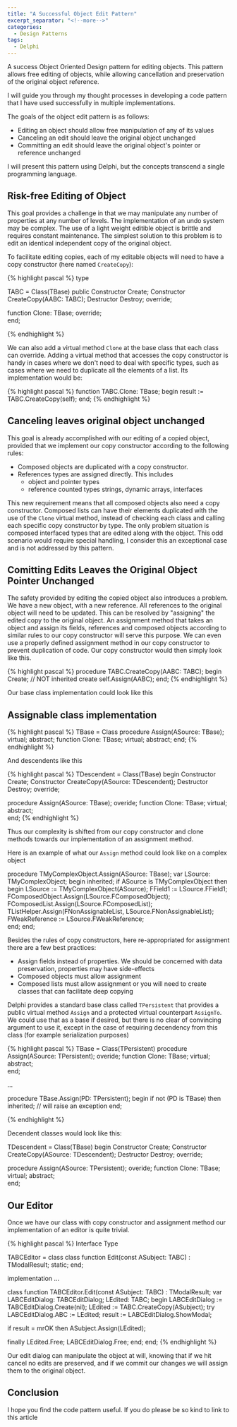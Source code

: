 ```yaml
---
title: "A Successful Object Edit Pattern"
excerpt_separator: "<!--more-->"
categories:
  - Design Patterns
tags:
  - Delphi
---
```

A success Object Oriented Design pattern for editing objects. This pattern allows free editing of objects, while allowing cancellation and preservation of the original object reference.
<!--more-->

I will guide you through my thought processes in developing a code pattern that I have used successfully in multiple implementations.

The goals of the object edit pattern is as follows: 
* Editing an object should allow free manipulation of any of its values
* Canceling an edit should leave the original object unchanged
* Committing an edit should leave the original object's pointer or reference unchanged

I will present this pattern using Delphi, but the concepts transcend a single programming language.

## Risk-free Editing of Object ##

This goal provides a challenge in that we may manipulate any number of properties at any number of levels. The implementation of an undo system may be complex. The use of a light weight editible object is brittle and requires constant maintenance. The simplest solution to this problem is to edit an identical independent copy of the original object. 

To facilitate editing copies, each of my editable objects will need to have a copy constructor (here named `CreateCopy`):

{% highlight pascal %}
type

TABC = Class(TBase)
public
  Constructor Create; 
  Constructor CreateCopy(AABC: TABC); 
  Destructor Destroy; override;
  
  function Clone: TBase; override;  
end;

{% endhighlight %}

We can also add a virtual method `Clone` at the base class that each class can override. Adding a virtual method that accesses the copy constructor is handy in cases where we don't need to deal with specific types, such as cases where we need to duplicate all the elements of a list. Its implementation would be:

{% highlight pascal %}
function TABC.Clone: TBase;
begin
  result := TABC.CreateCopy(self);
end;
{% endhighlight %}


## Canceling leaves original object unchanged ##

This goal is already accomplished with our editing of a copied object, provided that we implement our copy constructor according to the following rules:

* Composed objects are duplicated with a copy constructor. 
* References types are assigned directly. This includes
  * object and pointer types
  * reference counted types strings, dynamic arrays, interfaces

This new requirement means that all composed objects also need a copy constructor. Composed lists can have their elements duplicated with the use of the `Clone` virtual method, instead of checking each class and calling each specific copy constructor by type. The only problem situation is composed interfaced types that are edited along with the object. This odd scenario would require special handling, I consider this an exceptional case and is not addressed by this pattern. 

## Comitting Edits Leaves the Original Object Pointer Unchanged ##
  
The safety provided by editing the copied object also introduces a problem. We have a new object, with a new reference. All references to the original object will need to be updated. This can be resolved by "assigning" the edited copy to the original object. An assignment method that takes an object and assign its fields, references and composed objects according to similar rules to our copy constructor will serve this purpose. We can even use a properly defined assignment method in our copy constructor to prevent duplication of code. Our copy constructor would then simply look like this.

{% highlight pascal %}
procedure TABC.CreateCopy(AABC: TABC); 
begin
  Create; // NOT inherited create
  self.Assign(AABC);
end;
{% endhighlight %}

Our base class implementation could look like this

## Assignable class implementation ##
{% highlight pascal %}
TBase = Class
  procedure Assign(ASource: TBase); virtual; abstract;
  function Clone: TBase; virtual; abstract;
end;
{% endhighlight %}

And descendents like this

{% highlight pascal %}
TDescendent = Class(TBase)
begin
  Constructor Create; 
  Constructor CreateCopy(ASource: TDescendent);
  Destructor Destroy; override;

  procedure Assign(ASource: TBase); overide;
  function Clone: TBase; virtual; abstract;  
end;
{% endhighlight %}

Thus our complexity is shifted from our copy constructor and clone methods towards our implementation of an assignment method.

Here is an example of what our `Assign` method could look like on a complex object

procedure TMyComplexObject.Assign(ASource: TBase);
var
 LSource: TMyComplexObject;
begin
  inherited;
  if ASource is TMyComplexObject then
  begin
  LSource := TMyComplexObject(ASource);
  FField1 := LSource.FField1;
  FComposedObject.Assign(LSource.FComposedObject);
    FComposedList.Assign(LSource.FComposedList);
  TListHelper.Assign(FNonAssignableList, LSource.FNonAssignableList); 
    FWeakReference := LSource.FWeakReference;  
  end; 
end;

Besides the rules of copy constructors, here re-appropriated for assignment there are a few best practices:
* Assign fields instead of properties. We should be concerned with data preservation, properties may have side-effects
* Composed objects must allow assignment
* Composed lists must allow assignment or you will need to create classes that can facilitate deep copying


Delphi provides a standard base class called `TPersistent` that provides a public virtual method `Assign` and a protected virtual counterpart `AssignTo`.  We could use that as a base if desired, but there is no clear of convincing argument to use it, except in the case of requiring decendency from this class (for example serialization purposes)

{% highlight pascal %}
TBase = Class(TPersistent)
  procedure Assign(ASource: TPersistent);  overide;
  function Clone: TBase; virtual; abstract;  
end;

...

procedure TBase.Assign(PD: TPersistent);
begin
  if not (PD is TBase) then
    inherited; // will raise an exception 
end;

{% endhighlight %}

Decendent classes would look like this:

TDescendent = Class(TBase)
begin
  Constructor Create; 
  Constructor CreateCopy(ASource: TDescendent);
  Destructor Destroy; override;

  procedure Assign(ASource: TPersistent);  overide;
  function Clone: TBase; virtual; abstract;  
end;


## Our Editor ##

Once we have our class with copy constructor and assignment method our implementation of an editor is quite trivial.

{% highlight pascal %}
Interface
Type

TABCEditor = class
  class function Edit(const ASubject: TABC) : TModalResult; static;
end;


implementation
...

class function TABCEditor.Edit(const ASubject: TABC) : TModalResult;
var
  LABCEditDialog: TABCEditDialog;
  LEdited: TABC;
begin 
  LABCEditDialog := TABCEditDialog.Create(nil);
  LEdited := TABC.CreateCopy(ASubject);
  try
    LABCEditDialog.ABC := LEdited;
  result := LABCEditDialog.ShowModal;
  
  if result = mrOK then
    ASubject.Assign(LEdited);
  
  finally
    LEdited.Free;
  LABCEditDialog.Free;
  end;
end;
{% endhighlight %}

Our edit dialog can manipulate the object at will, knowing that if we hit cancel no edits are preserved, and if we commit our changes we will assign them to the original object.

## Conclusion ##

I hope you find the code pattern useful. If you do please be so kind to link to this article


